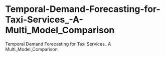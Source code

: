 # Temporal-Demand-Forecasting-for-Taxi-Services_-A-Multi_Model_Comparison
Temporal Demand Forecasting for Taxi Services_ A Multi_Model_Comparison
